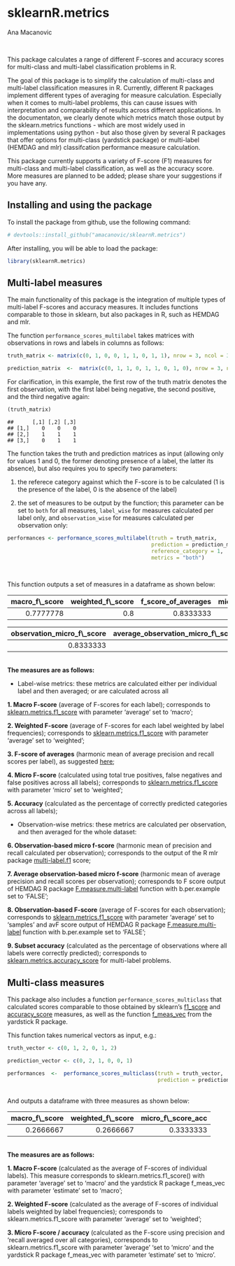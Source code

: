 sklearnR.metrics
================
Ana Macanovic

<br>

This package calculates a range of different F-scores and accuracy
scores for multi-class and multi-label classification problems in R.

The goal of this package is to simplify the calculation of multi-class
and multi-label classification measures in R. Currently, different R
packages implement different types of averaging for measure calculation.
Especially when it comes to multi-label problems, this can cause issues
with interpretation and comparability of results across different
applications. In the documentaton, we clearly denote which metrics match
those output by the sklearn.metrics functions - which are most widely
used in implementations using python - but also those given by several R
packages that offer options for multi-class (yardstick package) or
multi-label (HEMDAG and mlr) classifcation performance measure
calculation.

This package currently supports a variety of F-score (F1) measures for
multi-class and multi-label classification, as well as the accuracy
score. More measures are planned to be added; please share your
suggestions if you have any.

## Installing and using the package

To install the package from github, use the following command:

``` r
# devtools::install_github("amacanovic/sklearnR.metrics")
```

After installing, you will be able to load the package:

``` r
library(sklearnR.metrics)
```

## Multi-label measures

The main functionality of this package is the integration of multiple
types of multi-label F-scores and accuracy measures. It includes
functions comparable to those in sklearn, but also packages in R, such
as HEMDAG and mlr.

The function `performance_scores_multilabel` takes matrices with
observations in rows and labels in columns as follows:

``` r
truth_matrix <- matrix(c(0, 1, 0, 0, 1, 1, 0, 1, 1), nrow = 3, ncol = 3)

prediction_matrix  <-  matrix(c(0, 1, 1, 0, 1, 1, 0, 1, 0), nrow = 3, ncol = 3)
```

For clarification, in this example, the first row of the truth matrix
denotes the first observation, with the first label being negative, the
second positive, and the third negative again:

``` r
(truth_matrix)
```

    ##      [,1] [,2] [,3]
    ## [1,]    0    0    0
    ## [2,]    1    1    1
    ## [3,]    0    1    1

The function takes the truth and prediction matrices as input (allowing
only for values 1 and 0, the former denoting presence of a label, the
latter its absence), but also requires you to specify two parameters:

1.  the referece category against which the F-score is to be calculated
    (1 is the presence of the label, 0 is the absence of the label)

2.  the set of measures to be output by the function; this parameter can
    be set to `both` for all measures, `label_wise` for measures
    calculated per label only, and `observation_wise` for measures
    calculated per observation only:

``` r
performances <- performance_scores_multilabel(truth = truth_matrix,
                                              prediction = prediction_matrix,  
                                              reference_category = 1,  
                                              metrics = "both")
```

<br>

This function outputs a set of measures in a dataframe as shown below:
<br>

<table class="table table-striped" style="margin-left: auto; margin-right: auto;">
<thead>
<tr>
<th style="text-align:right;">
macro_f\_score
</th>
<th style="text-align:right;">
weighted_f\_score
</th>
<th style="text-align:right;">
f_score_of_averages
</th>
<th style="text-align:right;">
micro_f\_score
</th>
<th style="text-align:right;">
accuracy
</th>
</tr>
</thead>
<tbody>
<tr>
<td style="text-align:right;">
0.7777778
</td>
<td style="text-align:right;">
0.8
</td>
<td style="text-align:right;">
0.8333333
</td>
<td style="text-align:right;">
0.8
</td>
<td style="text-align:right;">
0.7777778
</td>
</tr>
</tbody>
</table>
<table class="table table-striped" style="margin-left: auto; margin-right: auto;">
<thead>
<tr>
<th style="text-align:right;">
observation_micro_f\_score
</th>
<th style="text-align:right;">
average_observation_micro_f\_score
</th>
<th style="text-align:right;">
observation_f\_score
</th>
<th style="text-align:right;">
subset_accuracy
</th>
</tr>
</thead>
<tbody>
<tr>
<td style="text-align:right;">
0.8333333
</td>
<td style="text-align:right;">
0.5
</td>
<td style="text-align:right;">
0.5
</td>
<td style="text-align:right;">
0.6666667
</td>
</tr>
</tbody>
</table>

<br> **The measures are as follows:** <br>

-   Label-wise metrics: these metrics are calculated either per
    individual label and then averaged; or are calculated across all

**1. Macro F-score** (average of F-scores for each label); corresponds
to
[sklearn.metrics.f1_score](https://scikit-learn.org/stable/modules/generated/sklearn.metrics.f1_score.html)
with parameter ‘average’ set to ‘macro’;

**2. Weighted F-score** (average of F-scores for each label weighted by
label frequencies); corresponds to
[sklearn.metrics.f1_score](https://scikit-learn.org/stable/modules/generated/sklearn.metrics.f1_score.html)
with parameter ‘average’ set to ‘weighted’;

**3. F-score of averages** (harmonic mean of average precision and
recall scores per label), as suggested
[here](https://arxiv.org/pdf/1911.03347.pdf);

**4. Micro F-score** (calculated using total true positives, false
negatives and false positives across all labels); corresponds to
[sklearn.metrics.f1_score](https://scikit-learn.org/stable/modules/generated/sklearn.metrics.f1_score.html)
with parameter ‘micro’ set to ‘weighted’;

**5. Accuracy** (calculated as the percentage of correctly predicted
categories across all labels);

-   Observation-wise metrics: these metrics are calculated per
    observation, and then averaged for the whole dataset:

**6. Observation-based micro f-score** (harmonic mean of precision and
recall calculated per observation); corresponds to the output of the R
mlr package
[multi-label.f1](https://mlr.mlr-org.com/articles/tutorial/measures.html)
score;

**7. Average observation-based micro f-score** (harmonic mean of average
precision and recall scores per observation); corresponds to F score
output of HEMDAG R package
[F.measure.multi-label](https://search.r-project.org/CRAN/refmans/HEMDAG/html/multi-label.F.measure.html)
function with b.per.example set to ‘FALSE’;

**8. Observation-based F-score** (average of F-scores for each
observation); corresponds to
[sklearn.metrics.f1_score](https://scikit-learn.org/stable/modules/generated/sklearn.metrics.f1_score.html)
with parameter ‘average’ set to ‘samples’ and avF score output of HEMDAG
R package
[F.measure.multi-label](https://search.r-project.org/CRAN/refmans/HEMDAG/html/multilabel.F.measure.html)
function with b.per.example set to ‘FALSE’;

**9. Subset accuracy** (calculated as the percentage of observations
where all labels were correctly predicted); corresponds to
[sklearn.metrics.accuracy_score](https://scikit-learn.org/stable/modules/generated/sklearn.metrics.accuracy_score.html)
for multi-label problems.

## Multi-class measures

This package also includes a function `performance_scores_multiclass`
that calculated scores comparable to those obtained by sklearn’s
[f1_score](https://scikit-learn.org/stable/modules/generated/sklearn.metrics.f1_score.html)
and
[accuracy_score](https://scikit-learn.org/stable/modules/generated/sklearn.metrics.accuracy_score.html)
measures, as well as the function
[f_meas_vec](https://yardstick.tidymodels.org/reference/f_meas.html)
from the yardstick R package.

This function takes numerical vectors as input, e.g.:

``` r
truth_vector <- c(0, 1, 2, 0, 1, 2)

prediction_vector <- c(0, 2, 1, 0, 0, 1)

performances  <-  performance_scores_multiclass(truth = truth_vector, 
                                                prediction = prediction_vector)
```

<br> And outputs a dataframe with three measures as shown below:
<table class="table table-striped" style="margin-left: auto; margin-right: auto;">
<thead>
<tr>
<th style="text-align:right;">
macro_f\_score
</th>
<th style="text-align:right;">
weighted_f\_score
</th>
<th style="text-align:right;">
micro_f\_score_acc
</th>
</tr>
</thead>
<tbody>
<tr>
<td style="text-align:right;">
0.2666667
</td>
<td style="text-align:right;">
0.2666667
</td>
<td style="text-align:right;">
0.3333333
</td>
</tr>
</tbody>
</table>

<br> **The measures are as follows:** <br>

**1. Macro F-score** (calculated as the average of F-scores of
individual labels). This measure corresponds to
sklearn.metrics.f1_score() with parameter ‘average’ set to ‘macro’ and
the yardstick R package f_meas_vec with parameter ‘estimate’ set to
‘macro’;

**2. Weighted F-score** (calculated as the average of F-scores of
individual labels weighted by label frequencies); corresponds to
sklearn.metrics.f1_score with parameter ‘average’ set to ‘weighted’;

**3. Micro F-score / accuracy** (calculated as the F-score using
precision and ‘recall averaged over all categories), corresponds to
sklearn.metrics.f1_score with parameter ’average’ ‘set to ’micro’ and
the yardstick R package f_meas_vec with parameter ‘estimate’ set to
‘micro’.
